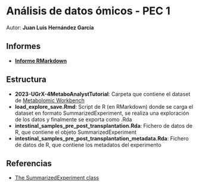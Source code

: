 # Análisis de datos ómicos - PEC 1

Autor: **Juan Luis Hernández García**

## Informes

* [**Informe RMarkdown**](https://juanluishg.github.io/Hernandez-Garcia-Juan-Luis-PEC1/load_explore_save.html)

## Estructura

* **2023-UGrX-4MetaboAnalystTutorial**: Carpeta que contiene el dataset de [Metabolomic Workbench](https://github.com/nutrimetabolomics/metaboData?tab=readme-ov-file)
* **load_explore_save.Rmd**: Script de R (en RMarkdown) donde se carga el dataset en formato SummarizedExperiment, se realiza una exploración de los datos y finalmente se exporta como .Rda
* **intestinal_samples_pre_post_transplantation.Rda**: Fichero de datos de R, que contiene el objeto SummarizedExperiment
* **intestinal_samples_pre_post_transplantation_metadata.Rda**: Fichero de datos de R, que contiene los metadatos del experimento

## Referencias

* [The SummarizedExperiment class](https://carpentries-incubator.github.io/bioc-project/09-summarizedexperiment.html)